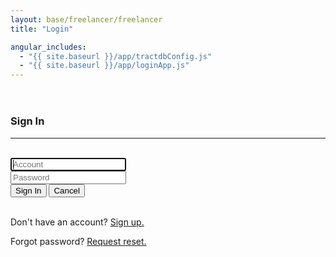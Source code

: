 ```yaml
---
layout: base/freelancer/freelancer
title: "Login"

angular_includes:
  - "{{ site.baseurl }}/app/tractdbConfig.js"
  - "{{ site.baseurl }}/app/loginApp.js"
---
```


<header>
    <div class="container">
        <div class="row">
            <div class="col-lg-12">
            </div>
        </div>
    </div>
</header>

<div class="container base-content" ng-app="loginApp" ng-controller="loginController">
    <div class="row">
        <div class="col-lg-12">
            <form ng-submit="submitLoginForm()" id="loginForm" name="loginForm" class="form-signin">
                <h3 class="form-signin-heading">Sign In</h3>
                <hr class="colorgraph"><br>
                <input class="form-control" name="account" placeholder="Account" autofocus="" required="" maxlength="20" ng-model="viewModel.account" />
                <br/>
                <input type="password" class="form-control" name="password" placeholder="Password" required="" maxlength="24" ng-model="viewModel.password" />
                <br/>
                <button class="btn btn-small btn-primary" name="Login" value="Login" type="submit">Sign In</button>
                <button class="btn btn-small" name="Cancel" value="Cancel">Cancel</button>
                <br/>
                <br/>
                <p>Don't have an account? <a href = "/register">Sign up.</a></p>
                <p>Forgot password? <a href = "/forgotPassword">Request reset.</a></p>
            </form>
        </div>
    </div>
</div>

<!--
  <style>
    .wrapper {
      margin-top: 20px;
      margin-bottom: 20px;
    }
    form {
      width: 320px;
      margin: 0 auto;
    }
    .btn-small {
      width:80px !important;
      display: inline !important;
    }
  </style>
-->
